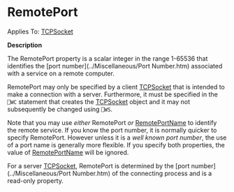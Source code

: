 




<h1 class="heading"><span class="name">RemotePort</span></h1>

Applies To: [TCPSocket](../a-z/tcpsocket.md)


**Description**


The RemotePort property is a scalar integer in the range 1-65536 that identifies the [port number](../Miscellaneous/Port Number.htm) associated with a service on a remote computer.


RemotePort may only be specified by a client [TCPSocket](../a-z/tcpsocket.md) that is intended to make a connection with a server. Furthermore, it must be specified in the `⎕WC` statement that creates the [TCPSocket](../a-z/tcpsocket.md) object and it may not subsequently be changed using `⎕WS`.


Note that you may use *either* RemotePort *or* [RemotePortName](../a-z/remoteportname.md) to identify the remote service. If you know the port number, it is normally quicker to specify RemotePort. However unless it is a *well known port number*, the use of a port name is generally more flexible. If you specify both properties, the value of [RemotePortName](../a-z/remoteportname.md) will be ignored.


For a server [TCPSocket](../a-z/tcpsocket.md), RemotePort is determined by the [port number](../Miscellaneous/Port Number.htm) of the connecting process and is a read-only property.



